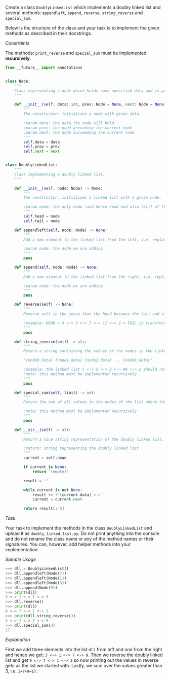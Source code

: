 Create a class `DoublyLinkedList` which implements a doubly linked list and several methods: `appendleft`, `append`, `reverse`, `string_reverse` and `special_sum`.

Below is the structure of the class and your task is to implement the given methods as described in their docstrings.

_Constraints_

The methods: `print_reverse` and `special_sum` must be implemented **recursively**.

```python
from __future__ import annotations


class Node:
    """
    Class representing a node which holds some specified data and is pointing to two other Node objects (or None), usually thought of as nodes preceding and succeeding the given node.
    """

    def __init__(self, data: int, prev: Node = None, next: Node = None) -> None:
        """
        The constructor: initializes a node with given data.

        :param data: the data the node will hold
        :param prev: the node preceding the current node
        :param next: the node succeeding the current node
        """
        self.data = data
        self.prev = prev
        self.next = next


class DoublyLinkedList:
    """
    Class implementing a doubly linked list.
    """

    def __init__(self, node: Node) -> None:
        """
        The constructor: initializes a linked list with a given node.

        :param node: the only node (and hence head and also tail) of the created linked list
        """
        self.head = node
        self.tail = node

    def appendleft(self, node: Node) -> None:
        """
        Add a new element to the linked list from the left, i.e. replace the head with the new element and alter the pointers accordingly.

        :param node: the node we are adding
        """
        pass

    def append(self, node: Node) -> None:
        """
        Add a new element to the linked list from the right, i.e. replace the tail with the new element and alter the pointers accordingly.

        :param node: the node we are adding
        """
        pass

    def reverse(self) -> None:
        """
        Reverse self in the sense that the head becomes the tail and vice versa and alter the pointers accordingly.

        :example: HEAD = 5 <-> 3 <-> 7 <-> 11 <-> 2 = TAIL is transformed into HEAD = 2 <-> 11 <-> 7 <-> 3 <-> 5 = TAIL
        """
        pass

    def string_reverse(self) -> str:
        """
        Return a string containing the values of the nodes in the linked list in reverse. The format should be the following:

        "{node0.data} {node1.data} {node2.data} ... {nodek.data}"

        :example: the linked list 5 <-> 2 <-> 2 <-> 99 <-> 2 should return the string "2 99 2 2 5"
        :note: this method must be implemented recursively
        """
        pass

    def special_sum(self, limit) -> int:
        """
        Return the sum of all values in the nodes of the list where the value is greater than `limit`.

        :note: this method must be implemented recursively
        """
        pass

    def __str__(self) -> str:
        """
        Return a nice string representation of the doubly linked list.

        :return: string representing the doubly linked list
        """
        current = self.head

        if current is None:
            return '(empty)'

        result = ''

        while current is not None:
            result += f'{current.data} <-> '
            current = current.next

        return result[:-5]

```

_Task_

Your task to implement the methods in the class `DoublyLinkedList` and upload it as `doubly_linked_list.py`. Do not print anything into the console and do not rename the class name or any of the method names or their signatures. You can, however, add helper methods into your implementation.

_Sample Usage_

```python
>>> dll = DoublyLinkedList()
>>> dll.appendleft(Node(7))
>>> dll.appendleft(Node(1))
>>> dll.appendleft(Node(3))
>>> dll.append(Node(9))
>>> print(dll)
3 <-> 1 <-> 7 <-> 9
>>> dll.reverse()
>>> print(dll)
9 <-> 7 <-> 1 <-> 3
>>> print(dll.string_reverse())
3 <-> 1 <-> 7 <-> 9
>>> dll.special_sum(3)
17
```

_Explanation_

First we add three elements into the list `dll` from left and one from the right and hence we get: `3 <-> 1 <-> 7 <-> 9`. Then we reverse the doubly linked list and get `9 <-> 7 <-> 1 <-> 3` so now printing out the values in reverse gets us the list we started with. Lastly, we sum over the values greater than 3, i.e. `1+7+9=17`.